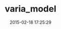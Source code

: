 ---
layout: post
title:  "varia_model"
repo:   "RiotGames/varia_model"
date:   2015-02-18 17:25:29
gemurl: https://github.com/RiotGames/varia_model
---